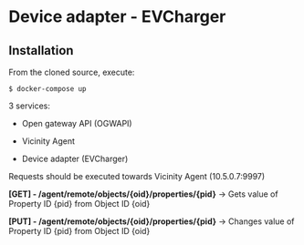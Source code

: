 # Device adapter - EVCharger
Installation
------------

From the cloned source, execute:

```shell
$ docker-compose up
```
3 services:

- Open gateway API (OGWAPI)

- Vicinity Agent

- Device adapter (EVCharger)

Requests should be executed towards Vicinity Agent (10.5.0.7:9997)

**[GET] - /agent/remote/objects/{oid}/properties/{pid}** -> Gets value of Property ID {pid} from Object ID {oid}



**[PUT] - /agent/remote/objects/{oid}/properties/{pid}** -> Changes value of Property ID {pid} from Object ID {oid}